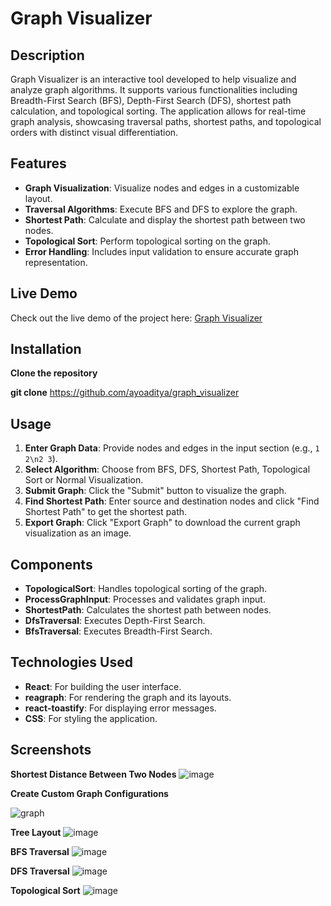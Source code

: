 # Graph Visualizer

## Description

Graph Visualizer is an interactive tool developed to help visualize and analyze graph algorithms. It supports various functionalities including Breadth-First Search (BFS), Depth-First Search (DFS), shortest path calculation, and topological sorting. The application allows for real-time graph analysis, showcasing traversal paths, shortest paths, and topological orders with distinct visual differentiation.

## Features

- **Graph Visualization**: Visualize nodes and edges in a customizable layout.
- **Traversal Algorithms**: Execute BFS and DFS to explore the graph.
- **Shortest Path**: Calculate and display the shortest path between two nodes.
- **Topological Sort**: Perform topological sorting on the graph.
- **Error Handling**: Includes input validation to ensure accurate graph representation.

## Live Demo

Check out the live demo of the project here: [Graph Visualizer](https://graph-visualizerr.vercel.app/)

## Installation

**Clone the repository**

   **git clone** https://github.com/ayoaditya/graph_visualizer


## Usage

1. **Enter Graph Data**: Provide nodes and edges in the input section (e.g., `1 2\n2 3`).
2. **Select Algorithm**: Choose from BFS, DFS, Shortest Path, Topological Sort or Normal Visualization.
3. **Submit Graph**: Click the "Submit" button to visualize the graph.
4. **Find Shortest Path**: Enter source and destination nodes and click "Find Shortest Path" to get the shortest path.
5. **Export Graph**: Click "Export Graph" to download the current graph visualization as an image.

## Components

- **TopologicalSort**: Handles topological sorting of the graph.
- **ProcessGraphInput**: Processes and validates graph input.
- **ShortestPath**: Calculates the shortest path between nodes.
- **DfsTraversal**: Executes Depth-First Search.
- **BfsTraversal**: Executes Breadth-First Search.

## Technologies Used

- **React**: For building the user interface.
- **reagraph**: For rendering the graph and its layouts.
- **react-toastify**: For displaying error messages.
- **CSS**: For styling the application.

## Screenshots

**Shortest Distance Between Two Nodes**
![image](https://github.com/user-attachments/assets/a12a06d1-ecc3-4f6d-a4ac-65c1d766868a)

**Create Custom Graph Configurations**

![graph](https://github.com/user-attachments/assets/c2b72a53-a213-483b-a13c-6e58812973b3)

**Tree Layout**
![image](https://github.com/user-attachments/assets/2a8657cc-441b-45d1-8e24-04c644227d7a)

**BFS Traversal**
![image](https://github.com/user-attachments/assets/20804b24-9b22-45f4-8a9a-ec579941b099)

**DFS Traversal**
![image](https://github.com/user-attachments/assets/f74a56d0-5be1-4f3e-b3df-9b35cd8ac61f)

**Topological Sort**
![image](https://github.com/user-attachments/assets/d6e764a5-76e2-496c-b213-dd6c2ad17a3b)






